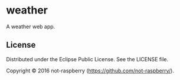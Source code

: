 # weather

A weather web app.

## License

Distributed under the Eclipse Public License. See the LICENSE file.

Copyright © 2016 not-raspberry (https://github.com/not-raspberry/).
